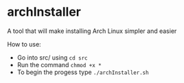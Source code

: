 # archInstaller
A tool that will make installing Arch Linux simpler and easier

How to use:
- Go into src/ using `cd src`
- Run the command `chmod +x *`
- To begin the progess type `./archInstaller.sh`
